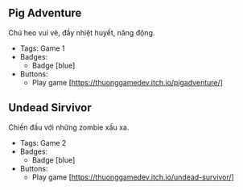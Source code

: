 ## Pig Adventure
Chú heo vui vẻ, đầy nhiệt huyết, năng động.
- Tags: Game 1
- Badges:
  - Badge [blue]
- Buttons:
  - Play game [https://thuonggamedev.itch.io/pigadventure/]

## Undead Sirvivor
Chiến đấu với những zombie xấu xa.
- Tags: Game 2
- Badges:
  - Badge [blue]
- Buttons:
  - Play game [https://thuonggamedev.itch.io/undead-survivor/]

